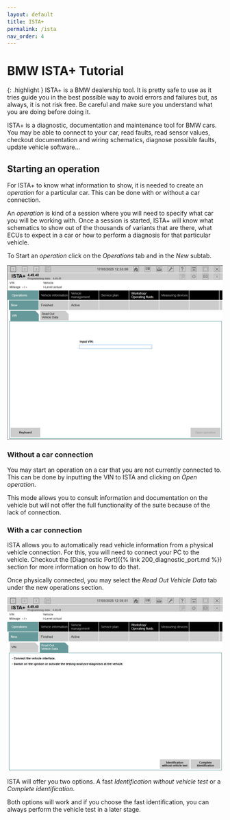```yaml
---
layout: default
title: ISTA+
permalink: /ista
nav_order: 4
---
```


# BMW ISTA+ Tutorial

{: .highlight }
ISTA+ is a BMW dealership tool.
It is pretty safe to use as it tries guide you in the best possible way to avoid errors and failures but, as always, it is not risk free.
Be careful and make sure you understand what you are doing before doing it.


ISTA+ is a diagnostic, documentation and maintenance tool for BMW cars.
You may be able to connect to your car, read faults, read sensor values, checkout documentation and wiring schematics, diagnose possible faults, update vehicle software...

## Starting an operation

For ISTA+ to know what information to show, it is needed to create an _operation_ for a particular car.
This can be done with or without a car connection.

An _operation_ is kind of a session where you will need to specify what car you will be working with.
Once a session is started, ISTA+ will know what schematics to show out of the thousands of variants that are there, what ECUs to expect in a car or how to perform a diagnosis for that particular vehicle.

To Start an _operation_ click on the _Operations_ tab and in the _New_ subtab.

![New Operation](ISTA_Operation_New.png)

### Without a car connection

You may start an operation on a car that you are not currently connected to.
This can be done by inputting the VIN to ISTA and clicking on _Open operation_.

This mode allows you to consult information and documentation on the vehicle but will not offer the full functionality of the suite because of the lack of connection.

### With a car connection

ISTA allows you to automatically read vehicle information from a physical vehicle connection.
For this, you will need to connect your PC to the vehicle.
Checkout the [Diagnostic Port]({% link 200_diagnostic_port.md %}) section for more information on how to do that.

Once physically connected, you may select the _Read Out Vehicle Data_ tab under the new operations section.

![New Connected Operation](ISTA_Operation_New_ReadVehicleData.png)

ISTA will offer you two options. A fast _Identification without vehicle test_ or a _Complete identification_.

Both options will work and if you choose the fast identification, you can always perform the vehicle test in a later stage.
